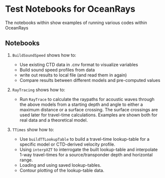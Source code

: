 # Test Notebooks for OceanRays

The notebooks within show examples of running various codes within OceanRays

## Notebooks
1. `BuildSoundSpeed` shows how to:
    * Use existing CTD data in .cnv format to visualize variables
    * Build sound speed profiles from data
    * write out results to local file (and read them in again)
    * Compare results between different models and pre-computed values
 
1. `RayTracing` shows how to:
    * Run `RayTrace` to calculate the raypaths for acoustic waves through the above models from a starting depth and angle to either a maximum distance or a surface crossing.  The surface crossings are used later for travel-time calculations.  Examples are shown both for real data and a theoretical model.

1. `TTimes` show how to:
    * Use `buildTTLookupTable` to build a travel-time lookup-table for a specific model or CTD-derived velocity profile.
    * Using `interpXZT` to interrogate the built lookup-table and interpolate 1-way travel-times for a source/transponder depth and horizontal range.
    * Loading and using saved lookup-tables.
    * Contour plotting of the lookup-table data.